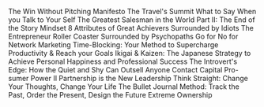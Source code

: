 The Win Without Pitching Manifesto
The Travel's Summit
What to Say When you Talk to Your Self
The Greatest Salesman in the World Part II: The End of the Story
Mindset
8 Attributes of Great Achievers
Surrounded by Idiots
The Entrepreneur Roller Coaster
Surrounded by Psychopaths
Go for No for Network Marketing
Time-Blocking: Your Method to Supercharge Productivity & Reach your Goals
Ikigai & Kaizen: The Japanese Strategy to Achieve Personal Happiness and Professional Success
The Introvert's Edge: How the Quiet and Shy Can Outsell Anyone
Contact Capital
Pro-sumer Power II
Partnership is the New Leadership
Think Straight: Change Your Thoughts, Change Your Life
The Bullet Journal Method: Track the Past, Order the Present, Design the Future
Extreme Ownership
